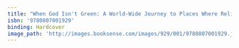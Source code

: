 ```yaml
---
title: "When God Isn't Green: A World-Wide Journey to Places Where Religious Practice and Environmentalism Collide"
isbn: '9780807001929'
binding: Hardcover
image_path: 'http://images.booksense.com/images/929/001/9780807001929.jpg'
---
```


